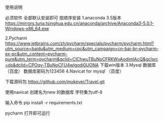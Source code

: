 使用说明

必须软件   全部默认安装即可 按顺序安装
1.anaconda 3.5版本  https://mirrors.tuna.tsinghua.edu.cn/anaconda/archive/Anaconda3-5.0.1-Windows-x86_64.exe

2.Pycharm https://www.jetbrains.com/zh/pycharm/specials/pycharm/pycharm.html?utm_source=baidu&utm_medium=cpc&utm_campaign=cn-bai-br-pycharm-ex-pc&utm_content=pycharm-pure&utm_term=pycharm&gclid=CIChwuTBuNoCFRKWvAodimIAcQ&gclsrc=ds&dclid=CPOqy-TBuNoCFU4wlgodj0UONA
下载win版本
3.Mysql 数据库    （百度）    数据库密码为123456
4.Navicat for mysql  （百度）

下载源码包  https://github.com/mukever/Travel.git

使用navicat 创建名为new 的数据库
                        字符集为utf-8

输入命令  pip install -r requirements.txt



pycharm 打开即可运行